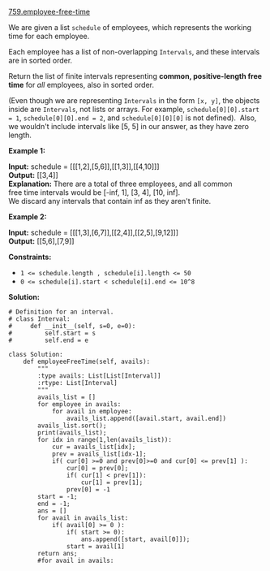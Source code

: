[759.employee-free-time](https://leetcode.com/problems/employee-free-time/)  

We are given a list `schedule` of employees, which represents the working time for each employee.

Each employee has a list of non-overlapping `Intervals`, and these intervals are in sorted order.

Return the list of finite intervals representing **common, positive-length free time** for _all_ employees, also in sorted order.

(Even though we are representing `Intervals` in the form `[x, y]`, the objects inside are `Intervals`, not lists or arrays. For example, `schedule[0][0].start = 1`, `schedule[0][0].end = 2`, and `schedule[0][0][0]` is not defined).  Also, we wouldn't include intervals like \[5, 5\] in our answer, as they have zero length.

**Example 1:**

  
**Input:** schedule = \[\[\[1,2\],\[5,6\]\],\[\[1,3\]\],\[\[4,10\]\]\]  
**Output:** \[\[3,4\]\]  
**Explanation:** There are a total of three employees, and all common  
free time intervals would be \[-inf, 1\], \[3, 4\], \[10, inf\].  
We discard any intervals that contain inf as they aren't finite.  

**Example 2:**

  
**Input:** schedule = \[\[\[1,3\],\[6,7\]\],\[\[2,4\]\],\[\[2,5\],\[9,12\]\]\]  
**Output:** \[\[5,6\],\[7,9\]\]  

**Constraints:**

*   `1 <= schedule.length , schedule[i].length <= 50`
*   `0 <= schedule[i].start < schedule[i].end <= 10^8`  



**Solution:**  

```python3
# Definition for an interval.
# class Interval:
#     def __init__(self, s=0, e=0):
#         self.start = s
#         self.end = e

class Solution:
    def employeeFreeTime(self, avails):
        """
        :type avails: List[List[Interval]]
        :rtype: List[Interval]
        """
        avails_list = []
        for employee in avails:
            for avail in employee:
                avails_list.append([avail.start, avail.end])
        avails_list.sort();
        print(avails_list);
        for idx in range(1,len(avails_list)):
            cur = avails_list[idx];
            prev = avails_list[idx-1];
            if( cur[0] >=0 and prev[0]>=0 and cur[0] <= prev[1] ):
                cur[0] = prev[0];
                if( cur[1] < prev[1]):
                    cur[1] = prev[1];
                prev[0] = -1
        start = -1;
        end = -1;
        ans = []
        for avail in avails_list:
            if( avail[0] >= 0 ):
                if( start >= 0):
                    ans.append([start, avail[0]]);
                start = avail[1]
        return ans;
        #for avail in avails:
            
```
      